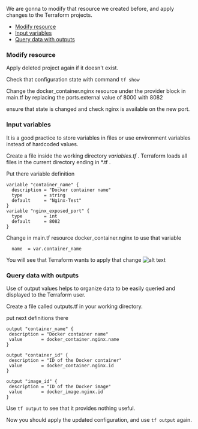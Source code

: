 We are gonna to modify that resource we created before, and apply changes to the Terraform projects.
 
- [Modify resource](#modify_resource)
- [Input variables](#env_var)
- [Query data with outputs](#output)

### <a name="modify_resource">Modify resource</a>  
Apply deleted project again if it doesn't exist. 

Check that configuration state with command `tf show` 

Change the docker_container.nginx resource under the provider block in main.tf by replacing the ports.external value of 8000 with 8082

ensure that state is changed and check nginx is available on the new port.

### <a name="env_var">Input variables</a>  
It is a good practice to store variables in files or use environment variables instead of hardcoded values.

Create a file inside the working directory _variables.tf_ . Terraform loads all files in the current directory ending in *.tf .

Put there variable definition

```
variable "container_name" {
  description = "Docker container name"
  type        = string
  default     = "Nginx-Test"
}
variable "nginx_exposed_port" {
  type        = int
  default     = 8082 
}
```
Change in main.tf resource docker_container.nginx to use that variable
```
  name  = var.container_name
```

You will see that Terraform wants to apply that change 
![alt text](image.png)

### <a name="output">Query data with outputs</a>  

 Use of output values helps to organize data to be easily queried and displayed to the Terraform user.

 Create a file called outputs.tf in your working directory.

 put next definitions there

 ```
 output "container_name" {
  description = "Docker container name"
  value       = docker_container.nginx.name
}

 output "container_id" {
  description = "ID of the Docker container"
  value       = docker_container.nginx.id
}

output "image_id" {
  description = "ID of the Docker image"
  value       = docker_image.nginx.id
}
```
Use `tf output` to see that it provides nothing useful.

Now you should apply the updated configuration, and use `tf output` again. 
